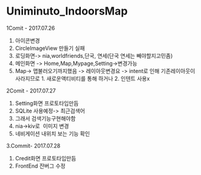# Uniminuto_IndoorsMap

1Comit - 2017.07.26
1. 아이콘변경
2. CircleImageView 만들기 실패
3. 로딩화면-> nia,worldfriends,단국, 연세(단국 연세는 빼야할지고민좀)
4. 메인화면 -> Home,Map,Mypage,Setting->변경가능
5. Map-> 맵불러오기까지했음 -> 레이아웃변경요 -> intent로 인해 기존레이아웃이 사라지므로 1. 새로운액티비티를 통해 하거나
                                                                                   2. 인텐트 사용x



2Comit - 2017.07.27
1. Setting화면 프로토타입만듬
2. SQLite 사용예정-> 최근검색어
3. 그래서 검색기능구현해야함
4. nia->kiv로  이미지 변경
5. 네비게이션 내위치 보는 기능 확인



3.Commit- 2017.07.28
1. Credit화면 프로토타입만듬
2. FrontEnd 잔버그 수정
